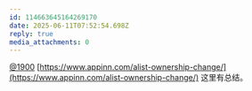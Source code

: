 ```yaml
---
id: 114663645164269170
date: 2025-06-11T07:52:54.698Z
reply: true
media_attachments: 0
---
```


[@1900](https://social.1900.live/@1900) [https://www.appinn.com/alist-ownership-change/](https://www.appinn.com/alist-ownership-change/) 这里有总结。

